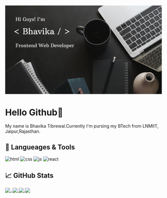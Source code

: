 <!-- bhtibrewal is a special repository: its README.md will appear on your profile! -->
 
![Header](https://github.com/bhtibrewal/bhtibrewal/blob/main/cover.png)

# Hello Github👋
My name is Bhavika Tibrewal.Currently I'm pursing my BTech from LNMIIT, Jaipur,Rajasthan.

## 🔧 Langueages & Tools
<p align='left'>
  <img src="https://upload.wikimedia.org/wikipedia/commons/thumb/6/61/HTML5_logo_and_wordmark.svg/2048px-HTML5_logo_and_wordmark.svg.png" alt="html" width="40" height="40">
  <img src='https://upload.wikimedia.org/wikipedia/commons/thumb/d/d5/CSS3_logo_and_wordmark.svg/1200px-CSS3_logo_and_wordmark.svg.png' alt="css" width="40" height="40">
  <img src='https://upload.wikimedia.org/wikipedia/commons/6/6a/JavaScript-logo.png' height='30' width='auto' alt="js">
   <img src="https://upload.wikimedia.org/wikipedia/commons/thumb/a/a7/React-icon.svg/1280px-React-icon.svg.png" alt="react" width="auto" height="40"/>
</p>

## &#x1f4c8; GitHub Stats
<a href="https://github.com/bhtibrewal/bhtibrewal">
  <img align="center" src="https://github-readme-stats.vercel.app/api/top-langs/?username=bhtibrewal&title_color=ffffff&text_color=c9cacc&icon_color=2bbc8a&bg_color=1d1f21&langs_count=3" />
</a>
<a href="https://github.com/bhtibrewal/bhtibrewal">
  <img align="center" src="https://github-readme-stats.vercel.app/api?username=bhtibrewal&show_icons=true&line_height=27&count_private=true&title_color=ffffff&text_color=c9cacc&icon_color=2bbc8a&bg_color=1d1f21" alt="" />
</a>
<a href="https://github.com/bhtibrewal/bhtibrewal">
   <img align="center" src="https://github-readme-stats.vercel.app/api/pin/?username=bhtibrewal&repo=Masonary&title_color=ffffff&text_color=c9cacc&icon_color=2bbc8a&bg_color=1d1f21" />
</a>
<a href="https://github.com/bhtibrewal/bhtibrewal">
   <img align="center" src="https://github-readme-stats.vercel.app/api/pin/?username=bhtibrewal&repo=star-wars &title_color=ffffff&text_color=c9cacc&icon_color=2bbc8a&bg_color=1d1f21" />
</a>
<a href="https://github.com/bhtibrewal/bhtibrewal">
   <img align="center" src="https://github-readme-stats.vercel.app/api/pin/?username=bhtibrewal&repo=Infinite-scroll &title_color=ffffff&text_color=c9cacc&icon_color=2bbc8a&bg_color=1d1f21" />
</a>